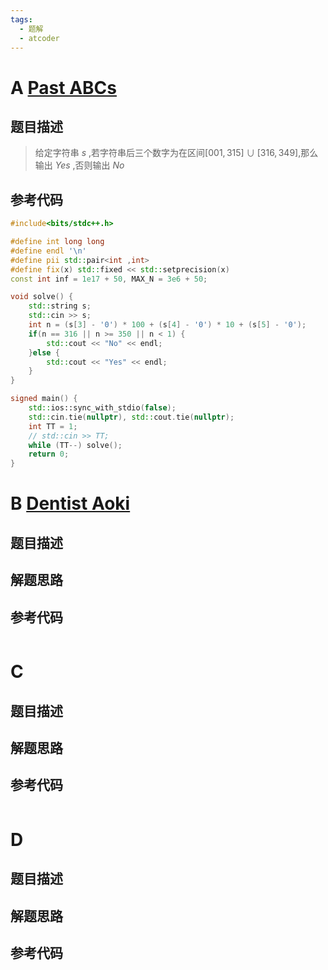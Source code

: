 ```yaml
---
tags:
  - 题解
  - atcoder
---
```

# A [Past ABCs](https://atcoder.jp/contests/abc350/tasks/abc350_a)

## 题目描述
> 给定字符串 $s$ ,若字符串后三个数字为在区间$[001,315] \cup [316,349]$,那么输出 $Yes$ ,否则输出 $No$
## 参考代码
```cpp
#include<bits/stdc++.h>

#define int long long
#define endl '\n'
#define pii std::pair<int ,int>
#define fix(x) std::fixed << std::setprecision(x)
const int inf = 1e17 + 50, MAX_N = 3e6 + 50;

void solve() {
    std::string s;
    std::cin >> s;
    int n = (s[3] - '0') * 100 + (s[4] - '0') * 10 + (s[5] - '0');
    if(n == 316 || n >= 350 || n < 1) {
        std::cout << "No" << endl;
    }else {
        std::cout << "Yes" << endl;
    }
}

signed main() {
    std::ios::sync_with_stdio(false);
    std::cin.tie(nullptr), std::cout.tie(nullptr);
    int TT = 1;
    // std::cin >> TT;
    while (TT--) solve();
    return 0;
}
```

# B [Dentist Aoki](https://atcoder.jp/contests/abc350/tasks/abc350_b)

## 题目描述
> 
## 解题思路
>

## 参考代码
```cpp

```
# C

## 题目描述
>
## 解题思路
>

## 参考代码
```cpp

```

# D

## 题目描述
>
## 解题思路
>

## 参考代码
```cpp

```
